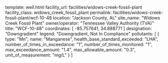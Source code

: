template: well.html
facility_url: facilities/widows-creek-fossil-plant
facility_class: widows_creek_fossil_plant
permalink: facilities/widows-creek-fossil-plant/wcf-10-48
location: "Jackson County, AL"
site_name: "Widows Creek Fossil Plant"
owner/operator: "Tennessee Valley Authority (TVA)"
title: "WCF-10-48"
coordinates: [
  -85.757641,
  34.888771
]
designation: "Downgradient"
legend: "Downgradient, Not In Compliance"
pollutants: [
  {
  type: "Mn",
  name: "Manganese",
  health_base_standard_exceeded: "LHA",
  number_of_times_in_exceedance: "1",
  number_of_times_monitored: "1",
  max_exceedance_amount: "1.4",
  max_allowable_amount: "0.3",
  unit_of_measurement: "mg/L"
  }
]
